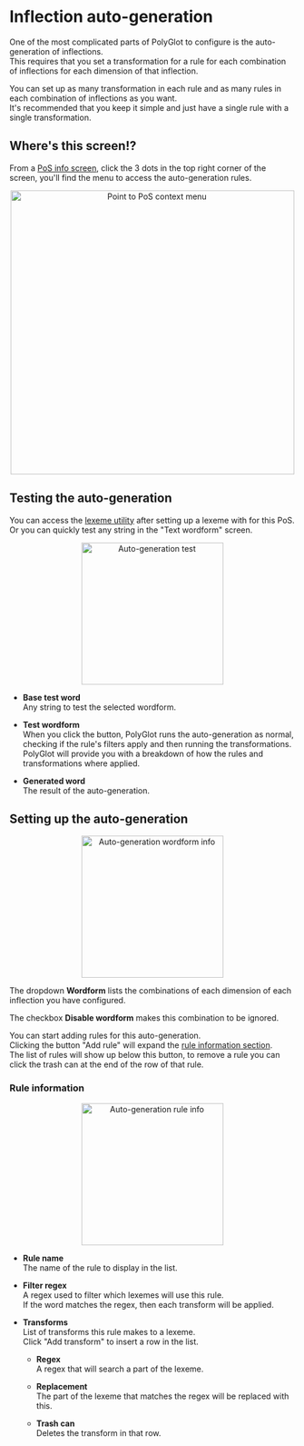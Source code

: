 # Inflection auto-generation  

One of the most complicated parts of PolyGlot to configure is the auto-generation of inflections.  
This requires that you set a transformation for a rule for each combination of inflections for each dimension of that inflection.  

You can set up as many transformation in each rule and as many rules in each combination of inflections as you want.  
It's recommended that you keep it simple and just have a single rule with a single transformation.  

## Where's this screen!?  

From a [PoS info screen](pos.md#pos-info-screen), click the 3 dots in the top right corner of the screen, you'll find the menu to access the auto-generation rules.  

<p align="center">  
	<img src="../../img/arrow_pos_context_menu.png" alt="Point to PoS context menu" width="500"/>  
</p>  

## Testing the auto-generation    

You can access the [lexeme utility](lexeme-utilities.md#conjugation) after setting up a lexeme with for this PoS.  
Or you can quickly test any string in the "Text wordform" screen.  

<p align="center">  
	<img src="../../img/autogen_test.png" alt="Auto-generation test" width="250"/>  
</p>  

- **Base test word**  
	Any string to test the selected wordform.  

- **Test wordform**  
	When you click the button, PolyGlot runs the auto-generation as normal, checking if the rule's filters apply and then running the transformations.  
	PolyGlot will provide you with a breakdown of how the rules and transformations where applied.  

- **Generated word**  
	The result of the auto-generation.  

## Setting up the auto-generation  

<p align="center">  
	<img src="../../img/autogen_form_info.png" alt="Auto-generation wordform info" width="250"/>  
</p>  

The dropdown **Wordform** lists the combinations of each dimension of each inflection you have configured.  

The checkbox **Disable wordform** makes this combination to be ignored.  

You can start adding rules for this auto-generation.  
Clicking the button "Add rule" will expand the [rule information section](#rule-information).  
The list of rules will show up below this button, to remove a rule you can click the trash can at the end of the row of that rule.  

### Rule information  

<p align="center">  
	<img src="../../img/autogen_rule.png" alt="Auto-generation rule info" width="250"/>  
</p>  

- **Rule name**  
	The name of the rule to display in the list.  

- **Filter regex**  
	A regex used to filter which lexemes will use this rule.  
	If the word matches the regex, then each transform will be applied.  

- **Transforms**  
	List of transforms this rule makes to a lexeme.  
	Click "Add transform" to insert a row in the list.  

	- **Regex**  
		A regex that will search a part of the lexeme.  
	
	- **Replacement**  
		The part of the lexeme that matches the regex will be replaced with this.  

	- **Trash can**  
		Deletes the transform in that row.  
